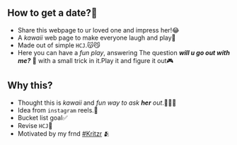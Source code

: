 ## How to get a date?🤍
- Share this webpage to ur loved one and impress her!😂
- A *kawaii* web page to make everyone laugh and play🥰
- Made out of simple `HCJ`.😽😼
- Here you can have a *fun play*, answering The question ***will u go out with me?*** 🎲 with a small trick in it.Play it and figure it out🎮

## Why this?
- Thought this is *kawaii* and *fun way to ask* ***her*** *out*.🥲🤫🤭
- Idea from `instagram` reels.📱
- Bucket list goal✅
- Revise `HCJ`🎯
- Motivated by my frnd [#Kritzr](https://github.com/Kritzr) 🫂
